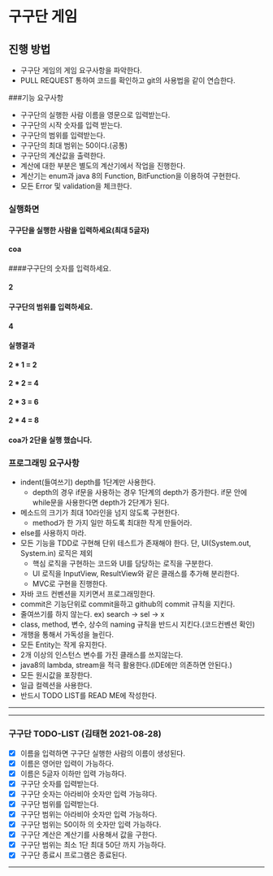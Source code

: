 # 구구단 게임
## 진행 방법
* 구구단 게임의 게임 요구사항을 파악한다.
* PULL REQUEST 통하여 코드를 확인하고 git의 사용법을 같이 연습한다.

###기능 요구사항
* 구구단의 실행한 사람 이름을 영문으로 입력받는다.
* 구구단의 시작 숫자를 입력 받는다.
* 구구단의 범위를 입력받는다.
* 구구단의 최대 범위는 50이다.(공통)
* 구구단의 계산값을 출력한다.
* 계산에 대한 부분은 별도의 계산기에서 작업을 진행한다.
* 계산기는 enum과 java 8의 Function, BitFunction을 이용하여 구현한다.
* 모든 Error 및 validation을 체크한다.

### 실행화면
#### 구구단을 실행한 사람을 입력하세요(최대 5글자)
#### coa
####구구단의 숫자를 입력하세요.
#### 2
#### 구구단의 범위를 입력하세요.
#### 4
#### 실행결과
#### 2 * 1 = 2
#### 2 * 2 = 4
#### 2 * 3 = 6
#### 2 * 4 = 8
#### coa가  2단을 실행 했습니다.
### 프로그래밍 요구사항
* indent(들여쓰기) depth를 1단계만 사용한다.
  * depth의 경우 if문을 사용하는 경우 1단계의 depth가 증가한다. if문 안에 while문을 사용한다면 depth가 2단계가 된다.
* 메소드의 크기가 최대 10라인을 넘지 않도록 구현한다.
  * method가 한 가지 일만 하도록 최대한 작게 만들어라.
* else를 사용하지 마라.
* 모든 기능을 TDD로 구현해 단위 테스트가 존재해야 한다. 단, UI(System.out, System.in) 로직은 제외
  * 핵심 로직을 구현하는 코드와 UI를 담당하는 로직을 구분한다.
  * UI 로직을 InputView, ResultView와 같은 클래스를 추가해 분리한다.
  * MVC로 구현을 진행한다.
* 자바 코드 컨벤션을 지키면서 프로그래밍한다.
* commit은 기능단위로 commit을하고 github의 commit 규칙을 지킨다.
* 줄여쓰기를 하지 않는다. ex) search -> sel -> x
* class, method, 변수, 상수의 naming 규칙을 반드시 지킨다.(코드컨벤션 확인)
* 개행을 통해서 가독성을 늘린다.
* 모든 Entity는 작게 유지한다.
* 2개 이상의 인스턴스 변수를 가진 클래스를 쓰지않는다.
* java8의 lambda, stream을 적극 활용한다.(IDE에만 의존하면 안된다.)
* 모든 원시값을 포장한다.
* 일급 컬렉션을 사용한다.
* 반드시 TODO LIST를 READ ME에 작성한다.

------------
------------
### 구구단 TODO-LIST (김태현 2021-08-28)
- [X] 이름을 입력하면 구구단 실행한 사람의 이름이 생성된다.
- [X] 이름은 영어만 입력이 가능하다.
- [X] 이름은 5글자 이하만 입력 가능하다.
- [X] 구구단 숫자를 입력받는다.
- [X] 구구단 숫자는 아라비아 숫자만 입력 가능햐다.
- [X] 구구단 범위를 입력받는다.
- [X] 구구단 범위는 아라비아 숫자만 입력 가능하다.
- [X] 구구단 범위는 50이하 의 숫자만 입력 가능하다.
- [X] 구구단 계산은 계산기를 사용해서 값을 구한다.
- [X] 구구단 범위는 최소 1단 최대 50단 까지 가능하다.
- [X] 구구단 종료시 프로그램은 종료된다.
------------